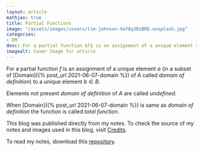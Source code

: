 ```yaml
---
layout: article
mathjax: true
title: Partial Functions
image: "/assets/images/covers/tim-johnson-Vwf8q3RzBRE-unsplash.jpg"
categories:
- DM
desc: For a partial function $f$ is an assignment of a unique element $a$ (in a subset of Domain of $A$ called domain of definition) to a unique element $b \in B$. 
imagealt: Cover Image for article
---
```


For a partial function $f$ is an assignment of a unique element $a$ (in a subset of [Domain]({% post_url 2021-06-07-domain %}) of $A$ called *domain of definition*) to a unique element $b \in B$.

























































































































































































































































































































































































































Elements not present *domain of definition* of $A$ are called *undefined*.

























































































































































































































































































































































































































When [Domain]({% post_url 2021-06-07-domain %}) is same as *domain of definition* the function is called *total function*.

This blog was published directly from my notes.
To check the source of my notes and images used in this blog, visit <a href="/credits.html" target="_blank">Credits</a>.

To read my notes, download this <a href="https://github.com/bovem/CS" target="blank">repository</a>.